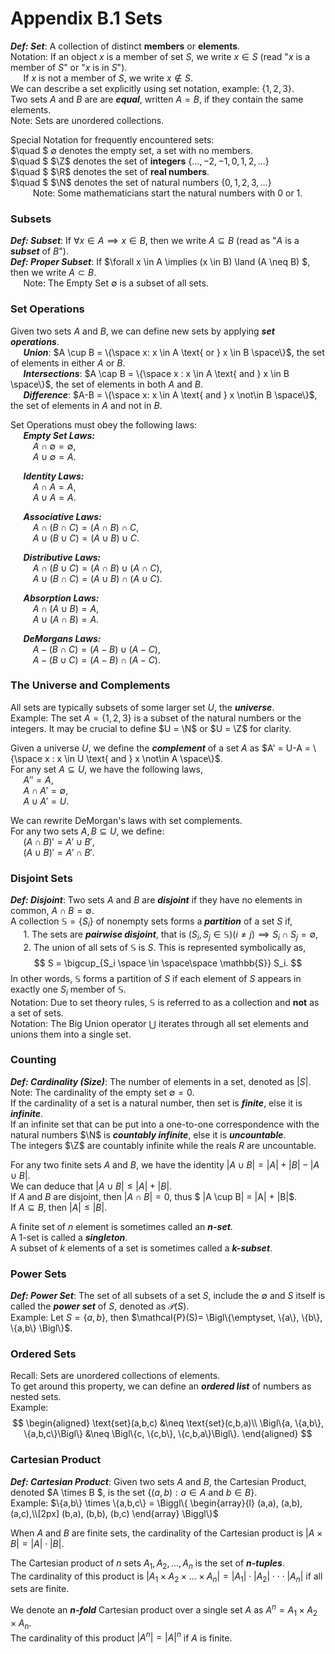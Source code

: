 # Appendix B.1 Sets
___Def: Set___: A collection of distinct __members__ or __elements__.  
Notation: If an object $x$ is a member of set $S$, we write $x \in S$ (read "$x$ is a member of $S$" or "$x$ is in $S$").  
$\quad$ If $x$ is not a member of $S$, we write $x\not\in S$.  
We can describe a set explicitly using set notation, example: $\{1,2,3\}$.  
Two sets $A$ and $B$ are are ___equal___, written $A=B$, if they contain the same elements.  
Note: Sets are unordered collections.  

Special Notation for frequently encountered sets:  
$\quad $ $\emptyset$ denotes the empty set, a set with no members.  
$\quad $ $\Z$ denotes the set of __integers__ $\{\dots, -2, -1, 0, 1, 2, \dots\}$  
$\quad $ $\R$ denotes the set of __real numbers__.  
$\quad $ $\N$ denotes the set of natural numbers $\{0, 1, 2, 3, \dots\}$  
$\qquad$ Note: Some mathematicians start the natural numbers with $0$ or $1$.

### Subsets
___Def: Subset___: If $\forall x \in A \implies x \in B$, then we write $A \subseteq B$ (read as "$A$ is a ___subset___ of $B$").  
___Def: Proper Subset___: If $\forall x \in A \implies (x \in B) \land (A \neq B) $, then we write $A \subset B$.  
$\quad$ Note: The Empty Set $\emptyset$ is a subset of all sets.

### Set Operations
Given two sets $A$ and $B$, we can define new sets by applying ___set operations___.  
$\quad$ ___Union___: $A \cup B = \{\space x: x \in A \text{ or } x \in B \space\}$, the set of elements in either $A$ or $B$.  
$\quad$ ___Intersections___: $A \cap B = \{\space x : x \in A \text{ and } x \in B \space\}$, the set of elements in both $A$ and $B$.  
$\quad$ ___Difference___: $A-B = \{\space x: x \in A \text{ and } x \not\in B \space\}$, the set of elements in $A$ and not in $B$.

Set Operations must obey the following laws:  
$\quad$ ___Empty Set Laws:___  
$\qquad$ $A \cap \emptyset = \emptyset$,  
$\qquad$ $A \cup \emptyset = A$.  

$\quad$ ___Identity Laws:___  
$\qquad$ $A \cap A = A$,  
$\qquad$ $A \cup A = A$.  

$\quad$ ___Associative Laws:___  
$\qquad$ $A \cap (B \cap C) = (A \cap B) \cap C$,  
$\qquad$ $A \cup (B \cup C) = (A \cup B) \cup C$.  

$\quad$ ___Distributive Laws:___  
$\qquad$ $A \cap (B \cup C) = (A \cap B) \cup (A \cap C)$,  
$\qquad$ $A \cup (B \cap C) = (A \cup B) \cap (A \cup C)$.  

$\quad$ ___Absorption Laws:___  
$\qquad$ $A \cap (A \cup B) = A$,  
$\qquad$ $A \cup (A \cap B) = A$.  

$\quad$ ___DeMorgans Laws:___  
$\qquad$ $A - (B \cap C) = (A - B) \cup (A - C)$,  
$\qquad$ $A - (B \cup C) = (A - B) \cap (A - C)$.  


### The Universe and Complements
All sets are typically subsets of some larger set $U$, the ___universe___.  
Example: The set $A = \{1,2,3\}$ is a subset of the natural numbers or the integers. It may be crucial to define $U = \N$ or $U = \Z$ for clarity.  

Given a universe $U$, we define the ___complement___ of a set $A$ as $A' = U-A = \{\space x : x \in U \text{ and } x \not\in A \space\}$.  
For any set $A \subseteq U$, we have the following laws,  
$\quad$ $A'' = A$,  
$\quad$ $A \cap A' = \emptyset$,  
$\quad$ $A \cup A' = U$.  

We can rewrite DeMorgan's laws with set complements.  
For any two sets $A, B \subseteq U$, we define:  
$\quad$ $(A \cap B)' = A' \cup B'$,  
$\quad$ $(A \cup B)' = A' \cap B'$.


### Disjoint Sets
___Def: Disjoint___: Two sets $A$ and $B$ are ___disjoint___ if they have no elements in common, $A \cap B = \emptyset$.  
A collection $\mathbb{S} = \{S_i\}$ of nonempty sets forms a ___partition___ of a set $S$ if,  
$\quad$ 1. The sets are ___pairwise disjoint___, that is $(S_i, S_j \in \mathbb{S})(i\neq j) \implies S_i \cap S_j = \emptyset$,  
$\quad$ 2. The union of all sets of $\mathbb{S}$ is $S$. This is represented symbolically as, 
$$
S = \bigcup_{S_i \space \in \space\space \mathbb{S}} S_i.
$$
In other words, $\mathbb{S}$ forms a partition of $S$ if each element of $S$ appears in exactly one $S_i$ member of $\mathbb{S}$.  
Notation: Due to set theory rules, $\mathbb{S}$ is referred to as a collection and __not__ as a set of sets.  
Notation: The Big Union operator $\bigcup$ iterates through all set elements and unions them into a single set.  

### Counting
___Def: Cardinality (Size)___: The number of elements in a set, denoted as $|S|$.  
Note: The cardinality of the empty set $\emptyset = 0$.  
If the cardinality of a set is a natural number, then set is ___finite___, else it is ___infinite___.  
If an infinite set that can be put into a one-to-one correspondence with the natural numbers $\N$ is ___countably infinite___, else it is ___uncountable___.  
The integers $\Z$ are countably infinite while the reals $R$ are uncountable.

For any two finite sets $A$ and $B$, we have the identity $|A \cup B| = |A| + |B| - |A \cup B|$.  
We can deduce that $|A \cup B| \le |A| + |B|$.  
If $A$ and $B$ are disjoint, then $|A \cap B| = 0$, thus $ |A \cup B| = |A| + |B|$.  
If $A \subseteq B$, then $|A| \le |B|$.

A finite set of $n$ element is sometimes called an ___n-set___.  
A 1-set is called a ___singleton___.  
A subset of $k$ elements of a set is sometimes called a ___k-subset___.


### Power Sets
___Def: Power Set___: The set of all subsets of a set $S$, include the $\emptyset$ and $S$ itself is called the ___power set___ of $S$, denoted as $\mathcal{P}(S)$.  
Example: Let $S=\{a,b\}$, then $\mathcal{P}(S)= \Bigl\{\emptyset, \{a\}, \{b\}, \{a,b\} \Bigl\}$.


### Ordered Sets
Recall: Sets are unordered collections of elements.  
To get around this property, we can define an ___ordered list___ of numbers as nested sets.  
Example:
$$
\begin{aligned}
\text{set}(a,b,c) &\neq \text{set}(c,b,a)\\
\Bigl\{a, \{a,b\}, \{a,b,c\}\Bigl\} &\neq \Bigl\{c, \{c,b\}, \{c,b,a\}\Bigl\}.
\end{aligned}
$$


### Cartesian Product
___Def: Cartesian Product___: Given two sets $A$ and $B$, the Cartesian Product, denoted $A \times B $, is the set $\{(a,b): a \in A \text{ and } b \in B \}$.  
Example: $\{a,b\} \times \{a,b,c\} =
\Biggl\{
    \begin{array}{l}
        (a,a), (a,b), (a,c),\\[2px]
        (b,a), (b,b), (b,c)
    \end{array}
\Biggl\}$

When $A$ and $B$ are finite sets, the cardinality of the Cartesian product is $|A \times B| = |A| \cdot |B|$.  

The Cartesian product of $n$ sets $A_1, A_2, \dots, A_n$ is the set of ___n-tuples___.  
The cardinality of this product is $|A_1 \times A_2 \times \dots \times A_n| = |A_1| \cdot |A_2| \cdot\cdot\cdot |A_n|$ if all sets are finite.  

We denote an ___n-fold___ Cartesian product over a single set $A$ as $A^n = A_1 \times A_2 \times A_n$.  
The cardinality of this product $|A^n| = |A|^n$ if $A$ is finite.
